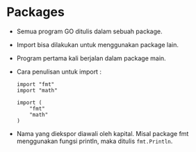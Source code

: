 # Packages

- Semua program GO ditulis dalam sebuah package.
- Import bisa dilakukan untuk menggunakan package lain.
- Program pertama kali berjalan dalam package main.
- Cara penulisan untuk import :
    ```
    import "fmt"
    import "math"
    ```

    ```
    import (
        "fmt"
        "math"
    )
    ```
- Nama yang diekspor diawali oleh kapital. Misal package fmt menggunakan fungsi println, maka ditulis
`fmt.Println`.